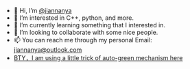 - 👋 Hi, I’m [@jiannanya](https://github.com/jiannanya)
- 👀 I’m interested in C++, python, and more.
- 🌱 I’m currently learning something that I interested in.
- 💞️ I’m looking to collaborate with some nice people.
- 📫 You can reach me through my personal Email: jiannanya@outlook.com
- [BTY，I am using a little trick of auto-green mechanism here](https://github.com/jiannanya/auto-green)

<!---
jiannanya/jiannanya is a ✨ special ✨ repository because its `README.md` (this file) appears on your GitHub profile.
You can click the Preview link to take a look at your changes.
--->
